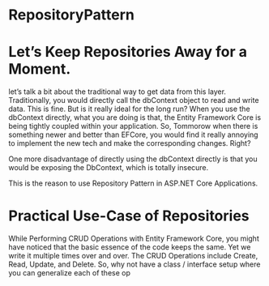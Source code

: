 # RepositoryPattern

# Let’s Keep Repositories Away for a Moment.
let’s talk a bit about the traditional way to get data from this layer. Traditionally, you would directly call the dbContext object to read and write data. This is fine. But is it really ideal for the long run? When you use the dbContext directly, what you are doing is that, the Entity Framework Core is being tightly coupled within your application. So, Tommorow when there is something newer and better than EFCore, you would find it really annoying to implement the new tech and make the corresponding changes. Right?

One more disadvantage of directly using the dbContext directly is that you would be exposing the DbContext, which is totally insecure.

This is the reason to use Repository Pattern in ASP.NET Core Applications.

# Practical Use-Case of Repositories
While Performing CRUD Operations with Entity Framework Core, you might have noticed that the basic essence of the code keeps the same. Yet we write it multiple times over and over. The CRUD Operations include Create, Read, Update, and Delete. So, why not have a class / interface setup where you can generalize each of these op
